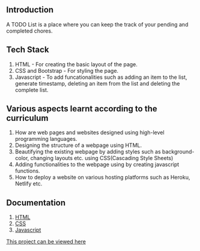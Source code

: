 ## Introduction
A TODO List is a place where you can keep the track of your pending and completed chores.

## Tech Stack 
1. HTML - For creating the basic layout of the page.
2. CSS and Bootstrap - For styling the page.
3. Javascript - To add funcationalities such as adding an item to the list, generate timestamp, deleting an item from the list and deleting the complete list.

## Various aspects learnt according to the curriculum
1. How are web pages and websites designed using high-level programming languages.
2. Designing the structure of a webpage using HTML.
3. Beautifying the existing webpage by adding styles such as background-color, changing layouts etc. using CSS(Cascading Style Sheets)
4. Adding functionalities to the webpage using by creating javascript functions.
5. How to deploy a website on various hosting platforms such as Heroku, Netlify etc.

## Documentation
1. [HTML](https://developer.mozilla.org/en-US/docs/Web/HTML)
2. [CSS](https://developer.mozilla.org/en-US/docs/Web/CSS)
3. [Javascript](https://developer.mozilla.org/en-US/docs/Web/JavaScript)

[This project can be viewed here](https://todo-list-krits.netlify.app/)